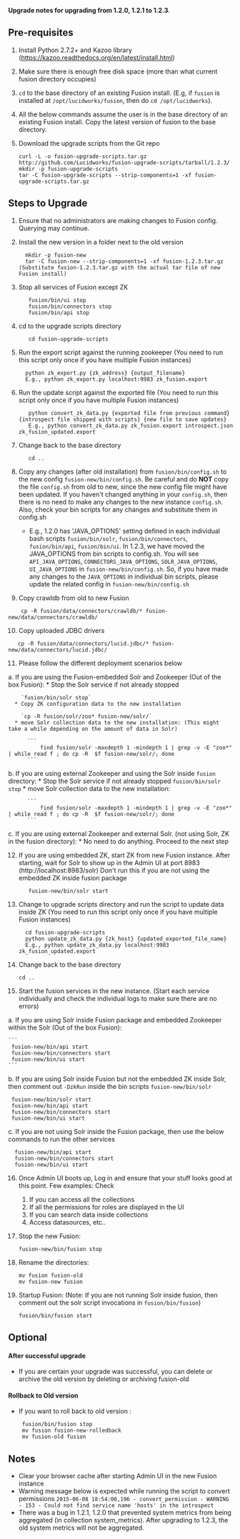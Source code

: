 **Upgrade notes for upgrading from 1.2.0, 1.2.1 to 1.2.3**.

Pre-requisites
--------------

1. Install Python 2.7.2+ and Kazoo library (https://kazoo.readthedocs.org/en/latest/install.html)
2. Make sure there is enough free disk space (more than what current fusion directory occupies)
3. `cd` to the base directory of an existing Fusion install. (E.g, if `fusion` is installed at `/opt/lucidworks/fusion`, then do `cd /opt/lucidworks`).
4. All the below commands assume the user is in the base directory of an existing Fusion install. Copy the latest version of fusion to the base directory.
5. Download the upgrade scripts from the Git repo

    ```
    curl -L -o fusion-upgrade-scripts.tar.gz http://github.com/Lucidworks/fusion-upgrade-scripts/tarball/1.2.3/
    mkdir -p fusion-upgrade-scripts
    tar -C fusion-upgrade-scripts --strip-components=1 -xf fusion-upgrade-scripts.tar.gz
    ```

Steps to Upgrade
----------------

1. Ensure that no administrators are making changes to Fusion config. Querying may continue.
2. Install the new version in a folder next to the old version

    ```
      mkdir -p fusion-new
      tar -C fusion-new --strip-components=1 -xf fusion-1.2.3.tar.gz (Substitute fusion-1.2.3.tar.gz with the actual tar file of new Fusion install)
    ```
3. Stop all services of Fusion except ZK

   ```
      fusion/bin/ui stop
      fusion/bin/connectors stop
      fusion/bin/api stop
   ```

4. cd to the upgrade scripts directory

    ```
       cd fusion-upgrade-scripts
    ```

5. Run the export script against the running zookeeper (You need to run this script only once if you have multiple Fusion instances)

    ```
      python zk_export.py {zk_address} {output_filename}
      E.g., python zk_export.py localhost:9983 zk_fusion.export
    ```

6. Run the update script against the exported file  (You need to run this script only once if you have multiple Fusion instances)

    ```
       python convert_zk_data.py {exported file from previous command} {introspect file shipped with scripts} {new file to save updates}
       E.g., python convert_zk_data.py zk_fusion.export introspect.json zk_fusion_updated.export
    ```

7. Change back to the base directory

    ```
       cd ..
    ```

8. Copy any changes (after old installation) from `fusion/bin/config.sh` to the new config `fusion-new/bin/config.sh`. Be careful and do **NOT** copy the file `config.sh` from old to new, since the new config file might have been updated. If you haven't changed anything in your `config.sh`, then there is no need to make any changes to the new instance `config.sh`. Also, check your bin scripts for any changes and substitute them in config.sh
    * E.g., 1.2.0 has 'JAVA_OPTIONS' setting defined in each individual bash scripts `fusion/bin/solr`, `fusion/bin/connectors`, `fusion/bin/api`, `fusion/bin/ui`. In 1.2.3, we have moved the JAVA_OPTIONS from bin scripts to config.sh. You will see `API_JAVA_OPTIONS`, `CONNECTORS_JAVA_OPTIONS`, `SOLR_JAVA_OPTIONS`, `UI_JAVA_OPTIONS` in `fusion-new/bin/config.sh`. So, if you have made any changes to the `JAVA_OPTIONS` in individual bin scripts, please update the related config in `fusion-new/bin/config.sh`

9. Copy crawldb from old to new Fusion

  ```
      cp -R fusion/data/connectors/crawldb/* fusion-new/data/connectors/crawldb/
  ```

10. Copy uploaded JDBC drivers

  ```
     cp -R fusion/data/connectors/lucid.jdbc/* fusion-new/data/connectors/lucid.jdbc/
  ```

11. Please follow the different deployment scenarios below
  
   a. If you are using the Fusion-embedded Solr and Zookeeper (Out of the box Fusion):
      * Stop the Solr service if not already stopped
    
        `fusion/bin/solr stop`
      * Copy ZK configuration data to the new installation
    
        `cp -R fusion/solr/zoo* fusion-new/solr/`
      * move Solr collection data to the new installation: (This might take a while depending on the amount of data in Solr)

          ```
              find fusion/solr -maxdepth 1 -mindepth 1 | grep -v -E "zoo*" | while read f ; do cp -R  $f fusion-new/solr/; done
          ```

   b. If you are using external Zookeeper and using the Solr inside `fusion` directory:
      * Stop the Solr service if not already stopped `fusion/bin/solr stop`
      * move Solr collection data to the new installation:
      
          ```
              find fusion/solr -maxdepth 1 -mindepth 1 | grep -v -E "zoo*" | while read f ; do cp -R  $f fusion-new/solr/; done
          ```

   c. If you are using external Zookeeper and external Solr. (not using Solr, ZK in the fusion directory):
      * No need to do anything. Proceed to the next step

12. If you are using embedded ZK, start ZK from new Fusion instance. After starting, wait for Solr to show up in the Admin UI at port 8983 (http://localhost:8983/solr)
    Don't run this if you are not using the embedded ZK inside fusion package

    ```
       fusion-new/bin/solr start
    ```

13. Change to upgrade scripts directory and run the script to update data inside ZK  (You need to run this script only once if you have multiple Fusion instances)

    ```
      cd fusion-upgrade-scripts
      python update_zk_data.py {zk_host} {updated_exported_file_name}
      E.g., python update_zk_data.py localhost:9983 zk_fusion_updated.export
    ```

14. Change back to the base directory

    ```
    cd ..
    ```

15. Start the fusion services in the new instance. (Start each service individually and check the individual logs to make sure there are no errors)
  
  a. If you are using Solr inside Fusion package and embedded Zookeeper within the Solr (Out of the box Fusion):

    ```
     fusion-new/bin/api start
     fusion-new/bin/connectors start
     fusion-new/bin/ui start
    ```

  b. If you are using Solr inside Fusion but not the embedded ZK inside Solr, then comment out `-DzkRun` inside the bin scripts `fusion-new/bin/solr` 

   ```
    fusion-new/bin/solr start
    fusion-new/bin/api start
    fusion-new/bin/connectors start
    fusion-new/bin/ui start
   ```

  c. If you are not using Solr inside the Fusion package, then use the below commands to run the other services

   ```
     fusion-new/bin/api start
     fusion-new/bin/connectors start
     fusion-new/bin/ui start
   ```

16. Once Admin UI boots up, Log in and ensure that your stuff looks good at this point. Few examples: Check

    1.   If you can access all the collections
    2.  If all the permissions for roles are displayed in the UI
    3. If you can search data inside collections
    4.  Access datasources, etc..

17. Stop the new Fusion:

      ```
      fusion-new/bin/fusion stop
      ```

18. Rename the directories:

      ```
      mv fusion fusion-old
      mv fusion-new fusion
      ```

19. Startup Fusion: (Note: If you are not running Solr inside fusion, then comment out the solr script invocations in `fusion/bin/fusion`)

     ```
     fusion/bin/fusion start
     ```

Optional
--------

#### After successful upgrade

* If you are certain your upgrade was successful, you can delete or archive the old version by deleting or archiving fusion-old


#### Rollback to Old version

   * If you want to roll back to old version :

     ```
      fusion/bin/fusion stop
      mv fusion fusion-new-rolledback
      mv fusion-old fusion
     ```

Notes
-----

* Clear your browser cache after starting Admin UI in the new Fusion instance
* Warning message below is expected while running the script to convert permissions
    `2015-06-08 18:54:06,196 - convert_permission - WARNING - 153 - Could not find service name 'hosts' in the introspect`
* There was a bug in 1.2.1, 1.2.0 that prevented system metrics from being aggregated (in collection system_metrics).
  After upgrading to 1.2.3, the old system metrics will not be aggregated.
